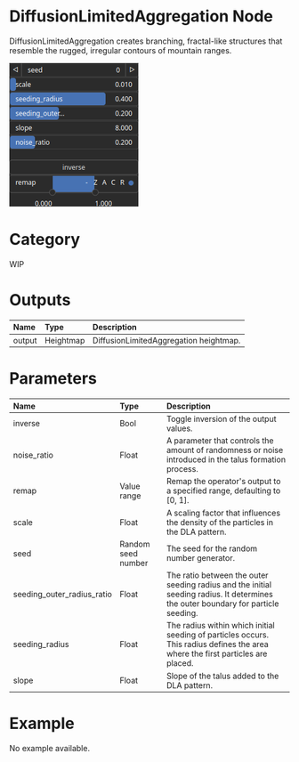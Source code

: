 
DiffusionLimitedAggregation Node
================================


DiffusionLimitedAggregation creates branching, fractal-like structures that resemble the rugged, irregular contours of mountain ranges.



![img](../../images/nodes/DiffusionLimitedAggregation_settings.png)


# Category


WIP
# Outputs

|Name|Type|Description|
| :--- | :--- | :--- |
|output|Heightmap|DiffusionLimitedAggregation heightmap.|

# Parameters

|Name|Type|Description|
| :--- | :--- | :--- |
|inverse|Bool|Toggle inversion of the output values.|
|noise_ratio|Float| A parameter that controls the amount of randomness or noise introduced in the talus formation process.|
|remap|Value range|Remap the operator's output to a specified range, defaulting to [0, 1].|
|scale|Float|A scaling factor that influences the density of the particles in the DLA pattern.|
|seed|Random seed number|The seed for the random number generator.|
|seeding_outer_radius_ratio|Float|The ratio between the outer seeding radius and the initial seeding radius. It determines the outer boundary for particle seeding.|
|seeding_radius|Float|The radius within which initial seeding of particles occurs. This radius defines the area where the first particles are placed.|
|slope|Float|Slope of the talus added to the DLA pattern.|

# Example


No example available.